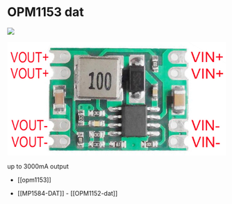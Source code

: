 
# OPM1153 dat 

![](46-03-15-02-08-2023.png)


![](39-56-17-16-08-2023.png)

up to 3000mA output 


- [[opm1153]]

- [[MP1584-DAT]] - [[OPM1152-dat]]